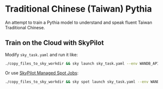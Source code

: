 # Traditional Chinese (Taiwan) Pythia

An attempt to train a Pythia model to understand and speak fluent Taiwan Traditional Chinese.

## Train on the Cloud with SkyPilot

Modify `sky_task.yaml` and run it like:

```bash
./copy_files_to_sky_workdir && sky launch sky_task.yaml --env WANDB_API_KEY="$(awk -v machine="api.wandb.ai" 'BEGIN {RS="\n"; FS="\n"} $1 == "machine " machine {getline; while ($0 != "" && $0 !~ /^machine/) {if ($0 ~ /^ *password/) {sub(/^ *password */, "", $0); print $0; exit}; getline}}' ~/.netrc)" --env HUGGING_FACE_HUB_TOKEN="$(cat ~/.cache/huggingface/token | tr -d '\n')" -c zh-tw-model-trainer
```

Or use [SkyPilot Managed Spot Jobs](https://skypilot.readthedocs.io/en/latest/examples/spot-jobs.html):

```bash
./copy_files_to_sky_workdir && sky spot launch sky_task.yaml --env WANDB_API_KEY="$(awk -v machine="api.wandb.ai" 'BEGIN {RS="\n"; FS="\n"} $1 == "machine " machine {getline; while ($0 != "" && $0 !~ /^machine/) {if ($0 ~ /^ *password/) {sub(/^ *password */, "", $0); print $0; exit}; getline}}' ~/.netrc)" --env HUGGING_FACE_HUB_TOKEN="$(cat ~/.cache/huggingface/token | tr -d '\n')" -n zh-tw-model-training
```
